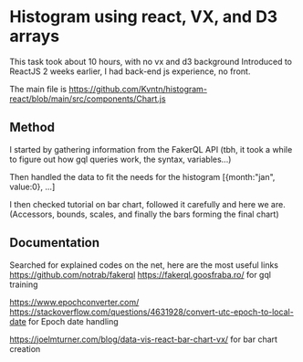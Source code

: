 # Histogram using react, VX, and D3 arrays

This task took about 10 hours, with no vx and d3 background
Introduced to ReactJS 2 weeks earlier, I had back-end js experience, no front.

The main file is 
https://github.com/Kvntn/histogram-react/blob/main/src/components/Chart.js

## Method

I started by gathering information from the FakerQL API (tbh, it took a while to figure out how gql queries work, the syntax, variables...)

Then handled the data to fit the needs for the histogram
[{month:"jan", value:0}, ...]

I then checked tutorial on bar chart, followed it carefully and here we are.
(Accessors, bounds, scales, and finally the bars forming the final chart)
## Documentation

Searched for explained codes on the net, here are the most useful links
https://github.com/notrab/fakerql 
https://fakerql.goosfraba.ro/
for gql training

https://www.epochconverter.com/
https://stackoverflow.com/questions/4631928/convert-utc-epoch-to-local-date
for Epoch date handling

https://joelmturner.com/blog/data-vis-react-bar-chart-vx/
for bar chart creation

